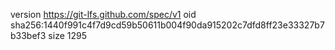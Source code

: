 version https://git-lfs.github.com/spec/v1
oid sha256:1440f991c4f7d9cd59b50611b004f90da915202c7dfd8ff23e33327b7b33bef3
size 1295
